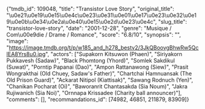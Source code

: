 {"tmdb_id": 109048, "title": "Transistor Love Story", "original_title": "\u0e21\u0e19\u0e15\u0e4c\u0e23\u0e31\u0e01\u0e17\u0e23\u0e32\u0e19\u0e0b\u0e34\u0e2a\u0e40\u0e15\u0e2d\u0e23\u0e4c", "slug_title": "transistor-love-story", "date": "2001-12-28", "genre": "Musique / Com\u00e9die / Drame / Romance", "score": "6.8/10", "synopsis": "", "image": "https://image.tmdb.org/t/p/w185_and_h278_bestv2/3JkQBoovgBhwRw5QcIEA8Yrs8u0.jpg", "actors": ["Supakorn Kitsuwon (Phaen)", "Siriyakorn Pukkavesh (Sadaw)", "Black Phomtong (Yhord)", "Somlek Sakdikul (Suwat)", "Porntip Papanai (Dao)", "Ampon Rattanawong (Siew)", "Prasit Wongrakthai (Old Chuey, Sadaw's Father)", "Chartchai Hamnuansak (The Old Prison Guard)", "Ackarat Nitipol (Kiattisak)", "Sawang Rodnuch (Yen)", "Chanikan Pocharat (Oi)", "Baworanrit Chantasakda (Sia Noum)", "Jakra Rujiwanich (Sia Noi)", "Ornnapa Krissadee (Charity ball announcer)"], "comments": [], "recommandations_id": [74982, 46851, 211879, 83909]}